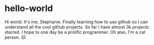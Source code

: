 # hello-world
Hi world. 
It's me, Stephanie. Finally learning how to use github so I can understand all the cool github projects.
So far I have almost 3k projects starred. I hope to one day be a prolific programmer.
Oh also, I'm a cat person. 🐱 
